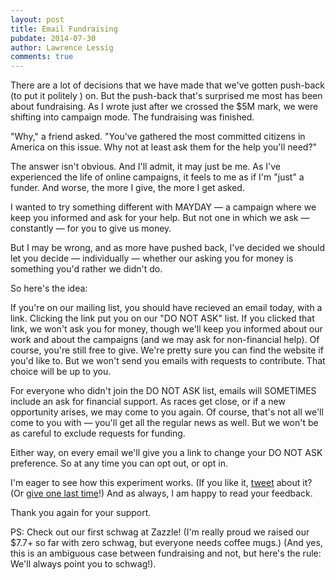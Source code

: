 ```yaml
---
layout: post
title: Email Fundraising
pubdate: 2014-07-30
author: Lawrence Lessig
comments: true
---
```


There are a lot of decisions that we have made that we've gotten push-back (to put it politely ) on. But the push-back that's surprised me most has been about fundraising. As I wrote just after we crossed the $5M mark, we were shifting into campaign mode. The fundraising was finished. 

"Why," a friend asked. "You've gathered the most committed citizens in America on this issue. Why not at least ask them for the help you'll need?"

The answer isn't obvious. And I'll admit, it may just be me. As I've experienced the life of online campaigns, it feels to me as if I'm "just" a funder. And worse, the more I give, the more I get asked.

I wanted to try something different with MAYDAY — a campaign where we keep you informed and ask for your help. But not one in which we ask — constantly — for you to give us money.

But I may be wrong, and as more have pushed back, I've decided we should let you decide — individually — whether our asking you for money is something you'd rather we didn't do. 

So here's the idea: 

If you're on our mailing list, you should have recieved an email today, with a link. Clicking the link put you on our "DO NOT ASK" list. If you clicked that link, we won't ask you for money, though we'll keep you informed about our work and about the campaigns (and we may ask for non-financial help). Of course, you're still free to give. We're pretty sure you can find the website if you'd like to. But we won't send you emails with requests to contribute. That choice will be up to you.

For everyone who didn't join the DO NOT ASK list, emails will SOMETIMES include an ask for financial support. As races get close, or if a new opportunity arises, we may come to you again. Of course, that's not all we'll come to you with — you'll get all the regular news as well. But we won't be as careful to exclude requests for funding. 

Either way, on every email we'll give you a link to change your DO NOT ASK preference. So at any time you can opt out, or opt in.

I'm eager to see how this experiment works. (If you like it,  [tweet](https://twitter.com/home?status=%23MaydayPAC%20just%20asked%20me%20if%20I%20wanted%20to%20opt-out%20of%20fundraising%20emails.%20(Wish%20more%20political%20groups%20would%20do%20that.)%20http://goo.gl/ar6VoM) about it? (Or  [give one last time](/newpledge)!) And as always, I am happy to read your feedback. 

Thank you again for your support.


PS: Check out our first schwag at Zazzle! (I'm really proud we raised our $7.7+ so far with zero schwag, but everyone needs coffee mugs.) (And yes, this is an ambiguous case between fundraising and not, but here's the rule: We'll always point you to schwag!).
